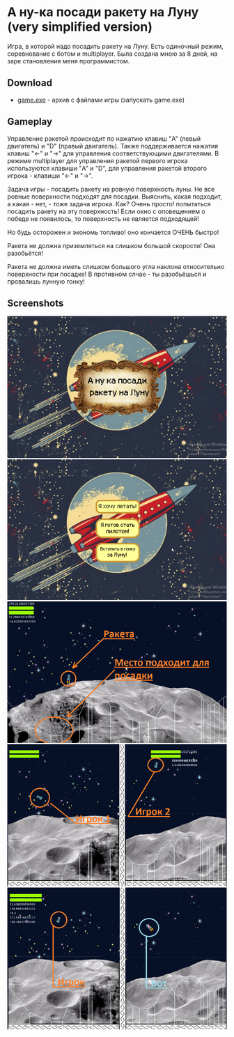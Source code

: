 # А ну-ка посади ракету на Луну (very simplified version)
Игра, в которой надо посадить ракету на Луну.
Есть одиночный режим, соревнование с ботом и multiplayer.
Была создана мною за 8 дней, на заре становления меня программистом.

## Download

  - [game.exe][game.exe] - архив с файлами игры (запускать game.exe)


## Gameplay

Управление ракетой происходит по нажатию клавиш "A" (левый двигатель) и "D" (правый двигатель).
Также поддерживается нажатия клавиш "←" и "→" для управления соответствующими двигателями.
В режиме multiplayer для управления ракетой первого игрока используются клавиши "A" и "D",
для управления ракетой второго игрока - клавиши "←" и "→".

Задача игры - посадить ракету на ровную поверхность луны.
Не все ровные поверхности подходят для посадки. 
Выяснить, какая подходит, а какая - нет, - тоже задача игрока. Как?
Очень просто! попытаться посадить ракету на эту поверхность!
Если окно с оповещением о победе не появилось, то поверхность не является подходящей!

Но будь осторожен и экономь топливо! оно кончается ОЧЕНЬ быстро!

Ракета не должна приземляться на слишком большой скорости!
Она разобьётся! 

Ракета не должна иметь слишком большого угла наклона относительно поверхности при посадке!
В противном слчае - ты разобьёшься и провалишь лунную гонку!


## Screenshots
![alt text](screenshots/start_screen.png "Заставка")
![alt text](screenshots/main_screen.png "Главное меню")
![alt text](screenshots/gameplay.png "Игровой процесс")
![alt text](screenshots/multiplayer.png "режим multiplayer")
![alt text](screenshots/bot.png "Соревнование с ботом")

[game.exe]: https://drive.google.com/file/d/1WLN9TjLouAvgvkLq1vyuEYQavlaw86_c/view?usp=sharing
  
